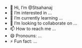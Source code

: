 - 👋 Hi, I’m @Stsahanaj
- 👀 I’m interested in ...
- 🌱 I’m currently learning ...
- 💞️ I’m looking to collaborate on ...
- 📫 How to reach me ...
- 😄 Pronouns: ...
- ⚡ Fun fact: ...

<!---
Stsahanaj/Stsahanaj is a ✨ special ✨ repository because its `README.md` (this file) appears on your GitHub profile.
You can click the Preview link to take a look at your changes.
--->

